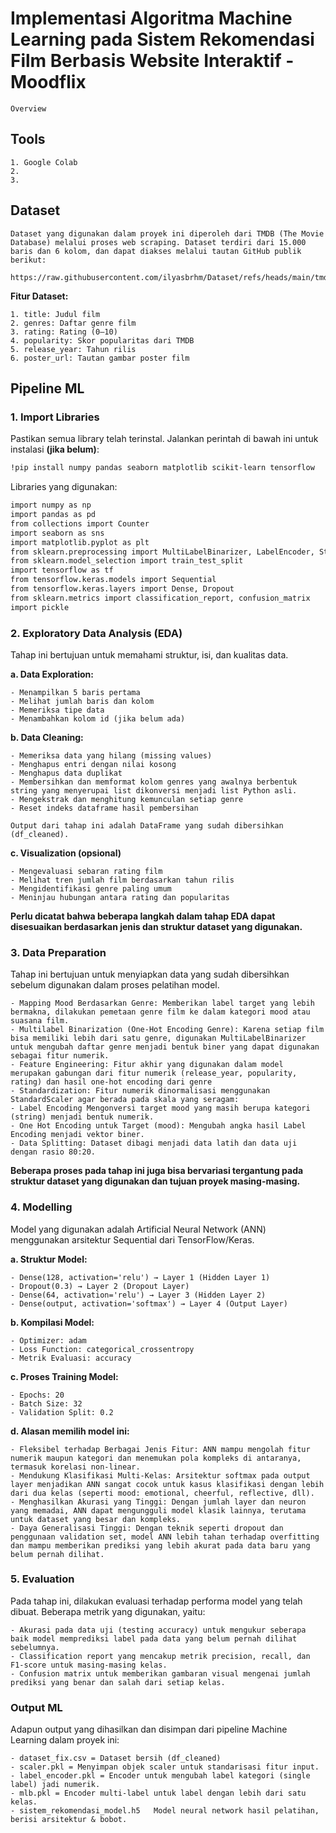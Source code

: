 # Implementasi Algoritma Machine Learning pada Sistem Rekomendasi Film Berbasis Website Interaktif - Moodflix 

    Overview

## Tools

    1. Google Colab
    2. 
    3.

## Dataset

    Dataset yang digunakan dalam proyek ini diperoleh dari TMDB (The Movie Database) melalui proses web scraping. Dataset terdiri dari 15.000 baris dan 6 kolom, dan dapat diakses melalui tautan GitHub publik berikut:

    https://raw.githubusercontent.com/ilyasbrhm/Dataset/refs/heads/main/tmdb_dataset.csv

**Fitur Dataset:**

    1. title: Judul film
    2. genres: Daftar genre film
    3. rating: Rating (0–10)
    4. popularity: Skor popularitas dari TMDB
    5. release_year: Tahun rilis
    6. poster_url: Tautan gambar poster film

## Pipeline ML

### 1. Import Libraries

Pastikan semua library telah terinstal. Jalankan perintah di bawah ini untuk instalasi **(jika belum)**:

```bash
!pip install numpy pandas seaborn matplotlib scikit-learn tensorflow
``` 

Libraries yang digunakan:

```bash
import numpy as np
import pandas as pd
from collections import Counter
import seaborn as sns
import matplotlib.pyplot as plt
from sklearn.preprocessing import MultiLabelBinarizer, LabelEncoder, StandardScaler
from sklearn.model_selection import train_test_split
import tensorflow as tf
from tensorflow.keras.models import Sequential
from tensorflow.keras.layers import Dense, Dropout
from sklearn.metrics import classification_report, confusion_matrix
import pickle
```

### 2. Exploratory Data Analysis (EDA)

Tahap ini bertujuan untuk memahami struktur, isi, dan kualitas data.

**a. Data Exploration:**

    - Menampilkan 5 baris pertama
    - Melihat jumlah baris dan kolom 
    - Memeriksa tipe data 
    - Menambahkan kolom id (jika belum ada)

**b. Data Cleaning:**

    - Memeriksa data yang hilang (missing values)
    - Menghapus entri dengan nilai kosong 
    - Menghapus data duplikat
    - Membersihkan dan memformat kolom genres yang awalnya berbentuk string yang menyerupai list dikonversi menjadi list Python asli.
    - Mengekstrak dan menghitung kemunculan setiap genre
    - Reset indeks dataframe hasil pembersihan

    Output dari tahap ini adalah DataFrame yang sudah dibersihkan (df_cleaned).

**c. Visualization (opsional)**

    - Mengevaluasi sebaran rating film
    - Melihat tren jumlah film berdasarkan tahun rilis
    - Mengidentifikasi genre paling umum
    - Meninjau hubungan antara rating dan popularitas

**Perlu dicatat bahwa beberapa langkah dalam tahap EDA dapat disesuaikan berdasarkan jenis dan struktur dataset yang digunakan.**

### 3. Data Preparation

Tahap ini bertujuan untuk menyiapkan data yang sudah dibersihkan sebelum digunakan dalam proses pelatihan model.

    - Mapping Mood Berdasarkan Genre: Memberikan label target yang lebih bermakna, dilakukan pemetaan genre film ke dalam kategori mood atau suasana film.
    - Multilabel Binarization (One-Hot Encoding Genre): Karena setiap film bisa memiliki lebih dari satu genre, digunakan MultiLabelBinarizer untuk mengubah daftar genre menjadi bentuk biner yang dapat digunakan sebagai fitur numerik.
    - Feature Engineering: Fitur akhir yang digunakan dalam model merupakan gabungan dari fitur numerik (release_year, popularity, rating) dan hasil one-hot encoding dari genre
    - Standardization: Fitur numerik dinormalisasi menggunakan StandardScaler agar berada pada skala yang seragam:
    - Label Encoding Mengonversi target mood yang masih berupa kategori (string) menjadi bentuk numerik.
    - One Hot Encoding untuk Target (mood): Mengubah angka hasil Label Encoding menjadi vektor biner.
    - Data Splitting: Dataset dibagi menjadi data latih dan data uji dengan rasio 80:20.

**Beberapa proses pada tahap ini juga bisa bervariasi tergantung pada struktur dataset yang digunakan dan tujuan proyek masing-masing.**

### 4. Modelling

Model yang digunakan adalah Artificial Neural Network (ANN) menggunakan arsitektur Sequential dari TensorFlow/Keras.

**a. Struktur Model:**

    - Dense(128, activation='relu') → Layer 1 (Hidden Layer 1)
    - Dropout(0.3) → Layer 2 (Dropout Layer)
    - Dense(64, activation='relu') → Layer 3 (Hidden Layer 2)
    - Dense(output, activation='softmax') → Layer 4 (Output Layer)

**b. Kompilasi Model:**
    
    - Optimizer: adam
    - Loss Function: categorical_crossentropy
    - Metrik Evaluasi: accuracy

**c. Proses Training Model:**   

    - Epochs: 20
    - Batch Size: 32
    - Validation Split: 0.2

**d. Alasan memilih model ini:**
    
    - Fleksibel terhadap Berbagai Jenis Fitur: ANN mampu mengolah fitur numerik maupun kategori dan menemukan pola kompleks di antaranya, termasuk korelasi non-linear.
    - Mendukung Klasifikasi Multi-Kelas: Arsitektur softmax pada output layer menjadikan ANN sangat cocok untuk kasus klasifikasi dengan lebih dari dua kelas (seperti mood: emotional, cheerful, reflective, dll).
    - Menghasilkan Akurasi yang Tinggi: Dengan jumlah layer dan neuron yang memadai, ANN dapat mengungguli model klasik lainnya, terutama untuk dataset yang besar dan kompleks.
    - Daya Generalisasi Tinggi: Dengan teknik seperti dropout dan penggunaan validation set, model ANN lebih tahan terhadap overfitting dan mampu memberikan prediksi yang lebih akurat pada data baru yang belum pernah dilihat.

### 5. Evaluation

Pada tahap ini, dilakukan evaluasi terhadap performa model yang telah dibuat. Beberapa metrik yang digunakan, yaitu:

    - Akurasi pada data uji (testing accuracy) untuk mengukur seberapa baik model memprediksi label pada data yang belum pernah dilihat sebelumnya.
    - Classification report yang mencakup metrik precision, recall, dan F1-score untuk masing-masing kelas.
    - Confusion matrix untuk memberikan gambaran visual mengenai jumlah prediksi yang benar dan salah dari setiap kelas.

### Output ML

Adapun output yang dihasilkan dan disimpan dari pipeline Machine Learning dalam proyek ini:
    
    - dataset_fix.csv = Dataset bersih (df_cleaned)
    - scaler.pkl = Menyimpan objek scaler untuk standarisasi fitur input.
    - label_encoder.pkl	= Encoder untuk mengubah label kategori (single label) jadi numerik.
    - mlb.pkl = Encoder multi-label untuk label dengan lebih dari satu kelas.
    - sistem_rekomendasi_model.h5	Model neural network hasil pelatihan, berisi arsitektur & bobot.
